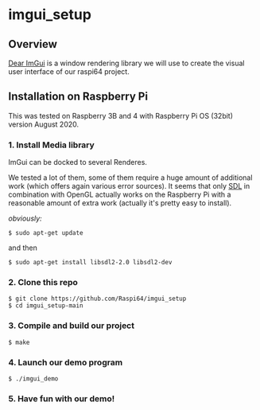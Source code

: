 # imgui_setup

## Overview
[Dear ImGui](https://github.com/ocornut/imgui) is a window rendering library we will use to create the visual user interface of our raspi64 project.

## Installation on Raspberry Pi
This was tested on Raspberry 3B and 4 with Raspberry Pi OS (32bit) version August 2020.

### 1. Install Media library
ImGui can be docked to several Renderes.

We tested a lot of them, some of them require a huge amount of additional work (which offers again various error sources).
It seems that only [SDL](https://www.libsdl.org) in combination with OpenGL actually works on the Raspberry Pi with a reasonable amount of extra work (actually it's pretty easy to install).

_obviously:_
```
$ sudo apt-get update
```
and then
```
$ sudo apt-get install libsdl2-2.0 libsdl2-dev
```

### 2. Clone this repo
```
$ git clone https://github.com/Raspi64/imgui_setup
$ cd imgui_setup-main
```

### 3. Compile and build our project
```
$ make
```

### 4. Launch our demo program
```
$ ./imgui_demo
```

### 5. Have fun with our demo!


